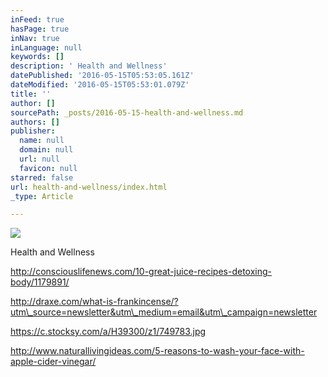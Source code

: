 ```yaml
---
inFeed: true
hasPage: true
inNav: true
inLanguage: null
keywords: []
description: ' Health and Wellness'
datePublished: '2016-05-15T05:53:05.161Z'
dateModified: '2016-05-15T05:53:01.079Z'
title: ''
author: []
sourcePath: _posts/2016-05-15-health-and-wellness.md
authors: []
publisher:
  name: null
  domain: null
  url: null
  favicon: null
starred: false
url: health-and-wellness/index.html
_type: Article

---
```

![](https://the-grid-user-content.s3-us-west-2.amazonaws.com/fdcda620-c5d4-4871-808c-d923e37bba6e.jpg)

Health and Wellness

http://consciouslifenews.com/10-great-juice-recipes-detoxing-body/1179891/ 

http://draxe.com/what-is-frankincense/?utm\_source=newsletter&utm\_medium=email&utm\_campaign=newsletter

https://c.stocksy.com/a/H39300/z1/749783.jpg 

http://www.naturallivingideas.com/5-reasons-to-wash-your-face-with-apple-cider-vinegar/